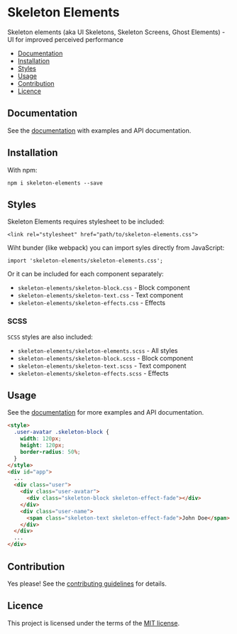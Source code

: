 # Skeleton Elements

Skeleton elements (aka UI Skeletons, Skeleton Screens, Ghost Elements) - UI for improved perceived performance

* [Documentation](#documentation)
* [Installation](#installation)
* [Styles](#styles)
* [Usage](#usage)
* [Contribution](#contribution)
* [Licence](#licence)

## Documentation

See the [documentation](https://skeleton-elements.dev/) with examples and API documentation.

## Installation

With npm:

```
npm i skeleton-elements --save
```

## Styles

Skeleton Elements requires stylesheet to be included:

```
<link rel="stylesheet" href="path/to/skeleton-elements.css">
```

Wiht bunder (like webpack) you can import syles directly from JavaScript:

```
import 'skeleton-elements/skeleton-elements.css';
```

Or it can be included for each component separately:

* `skeleton-elements/skeleton-block.css` - Block component
* `skeleton-elements/skeleton-text.css` - Text component
* `skeleton-elements/skeleton-effects.css` - Effects

### SCSS

`SCSS` styles are also included:

* `skeleton-elements/skeleton-elements.scss` - All styles
* `skeleton-elements/skeleton-block.scss` - Block component
* `skeleton-elements/skeleton-text.scss` - Text component
* `skeleton-elements/skeleton-effects.scss` - Effects

## Usage

See the [documentation](https://skeleton-elements.dev) for more examples and API documentation.

```html
<style>
  .user-avatar .skeleton-block {
    width: 120px;
    height: 120px;
    border-radius: 50%;
  }
</style>
<div id="app">
  ...
  <div class="user">
    <div class="user-avatar">
      <div class="skeleton-block skeleton-effect-fade"></div>
    </div>
    <div class="user-name">
      <span class="skeleton-text skeleton-effect-fade">John Doe</span>
    </div>
  </div>
  ...
</div>

```

## Contribution

Yes please! See the [contributing guidelines](https://github.com/nolimits4web/skeleton-elements/blob/master/CONTRIBUTING.md) for details.

## Licence

This project is licensed under the terms of the [MIT license](https://github.com/nolimits4web/skeleton-elements/blob/master/LICENSE).
